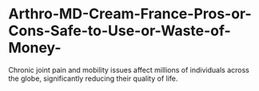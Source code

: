 # Arthro-MD-Cream-France-Pros-or-Cons-Safe-to-Use-or-Waste-of-Money-
Chronic joint pain and mobility issues affect millions of individuals across the globe, significantly reducing their quality of life. 
